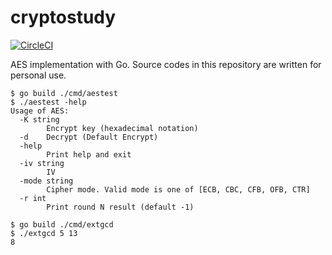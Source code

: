 # cryptostudy

[![CircleCI](https://circleci.com/gh/mas9612/cryptostudy.svg?style=svg)](https://circleci.com/gh/mas9612/cryptostudy)

AES implementation with Go.
Source codes in this repository are written for personal use.

```
$ go build ./cmd/aestest
$ ./aestest -help
Usage of AES:
  -K string
        Encrypt key (hexadecimal notation)
  -d    Decrypt (Default Encrypt)
  -help
        Print help and exit
  -iv string
        IV
  -mode string
        Cipher mode. Valid mode is one of [ECB, CBC, CFB, OFB, CTR]
  -r int
        Print round N result (default -1)

$ go build ./cmd/extgcd
$ ./extgcd 5 13
8
```
